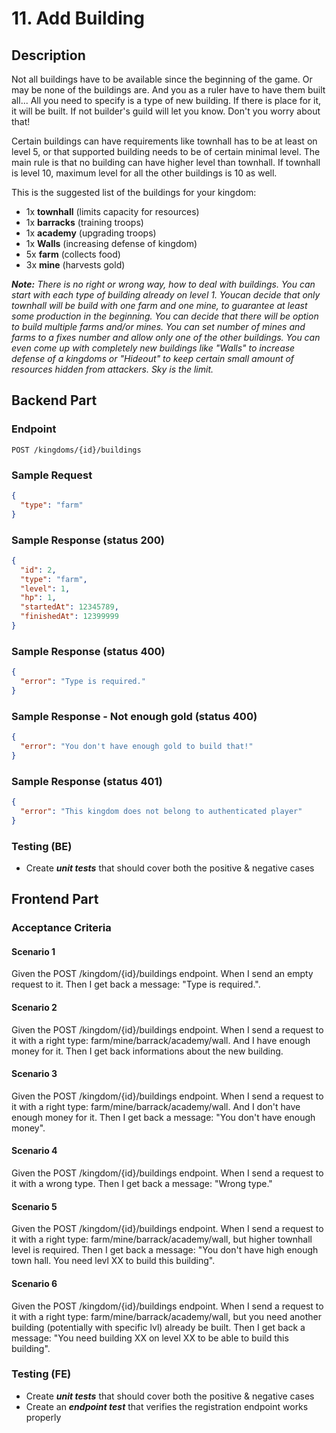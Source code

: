 # 11. Add Building

## Description

Not all buildings have to be available since the beginning of the game. Or may
be none of the buildings are. And you as a ruler have to have them built all...
All you need to specify is a type of new building. If there is place for it, it
will be built. If not builder's guild will let you know. Don't you worry about
that!  

Certain buildings can have requirements like townhall has to be at least on
level 5, or that supported building needs to be of certain minimal level. The
main rule is that no building can have higher level than townhall. If townhall
is level 10, maximum level for all the other buildings is 10 as well.

This is the suggested list of the buildings for your kingdom:

- 1x **townhall** (limits capacity for resources)
- 1x **barracks** (training troops)
- 1x **academy** (upgrading troops)
- 1x **Walls** (increasing defense of kingdom)
- 5x **farm** (collects food)
- 3x **mine** (harvests gold)

***Note:** There is no right or wrong way, how to deal with buildings. You can
start with each type of building already on level 1. Youcan decide that only
townhall will be build with one farm and one mine, to guarantee at least some
production in the beginning. You can decide that there will be option to build
multiple farms and/or mines. You can set number of mines and farms to a fixes
number and allow only one of the other buildings. You can even come up with
completely new buildings like "Walls" to increase defense of a kingdoms or
"Hideout" to keep certain small amount of resources hidden from attackers. Sky
is the limit.*

## Backend Part

### Endpoint

`POST /kingdoms/{id}/buildings`

### Sample Request

```json
{
  "type": "farm"
}
```

### Sample Response (status 200)

```json
{
  "id": 2,
  "type": "farm",
  "level": 1,
  "hp": 1,
  "startedAt": 12345789,
  "finishedAt": 12399999
}
```

### Sample Response (status 400)

```json
{
  "error": "Type is required."
}
```

### Sample Response - Not enough gold (status 400)

```json
{
  "error": "You don't have enough gold to build that!"
}
```

### Sample Response (status 401)

```json
{
  "error": "This kingdom does not belong to authenticated player"
}
```

### Testing (BE)

- Create ***unit tests*** that should cover both the positive & negative cases

## Frontend Part

### Acceptance Criteria

#### Scenario 1

Given the POST /kingdom/{id}/buildings endpoint. When I send an empty request to
it. Then I get back a message: "Type is required.".

#### Scenario 2

Given the POST /kingdom/{id}/buildings endpoint. When I send a request to it
with a right type: farm/mine/barrack/academy/wall. And I have enough money for
it. Then I get back informations about the new building.

#### Scenario 3

Given the POST /kingdom/{id}/buildings endpoint. When I send a request to it
with a right type: farm/mine/barrack/academy/wall. And I don't have enough money
for it. Then I get back a message: "You don't have enough money".

#### Scenario 4

Given the POST /kingdom/{id}/buildings endpoint. When I send a request to it
with a wrong type. Then I get back a message: "Wrong type."

#### Scenario 5

Given the POST /kingdom/{id}/buildings endpoint. When I send a request to it
with a right type: farm/mine/barrack/academy/wall, but higher townhall level is
required. Then I get back a message: "You don't have high enough town hall. You
need levl XX to build this building".

#### Scenario 6

Given the POST /kingdom/{id}/buildings endpoint. When I send a request to it
with a right type: farm/mine/barrack/academy/wall, but you need another building
(potentially with specific lvl) already be built. Then I get back a message:
"You need building XX on level XX to be able to build this building".

### Testing (FE)

- Create ***unit tests*** that should cover both the positive & negative cases
- Create an ***endpoint test*** that verifies the registration endpoint works
  properly
